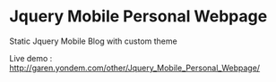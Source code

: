 Jquery Mobile Personal Webpage
==============================

Static Jquery Mobile Blog with custom theme

Live demo : http://garen.yondem.com/other/Jquery_Mobile_Personal_Webpage/
